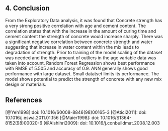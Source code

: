 ## 4. Conclusion

From the Exploratory Data analysis, it was found that Concrete strength has a very strong positive correlation with age and cement content. The correlation states that with the increase in the amount of curing time and cement content the strength of concrete would increase sharply. There was a significant negative correlation between concrete strength and water suggesting that increase in water content within the mix leads to degradation of strength. Prior to training of the model scaling of the dataset was needed and the high amount of outliers in the age variable data was taken into account.
Random Forest Regression shows best performance with RMSE of 5.505 and accuracy of 0.9. ANN generally shows good performance with large dataset. Small datatset limits its performance. The model shows potential to predict the strength of concrete with any new mix design or materials. 

## References

[@Yeh1998]:doi: 10.1016/S0008-8846(98)00165-3
[@Atici2011]: doi: 10.1016/j.eswa.2011.01.156
[@Maier1998]: doi: 10.1016/S1364-8152(98)00020-6
[@Alshihri2009]: doi: 10.1016/j.conbuildmat.2008.12.003
